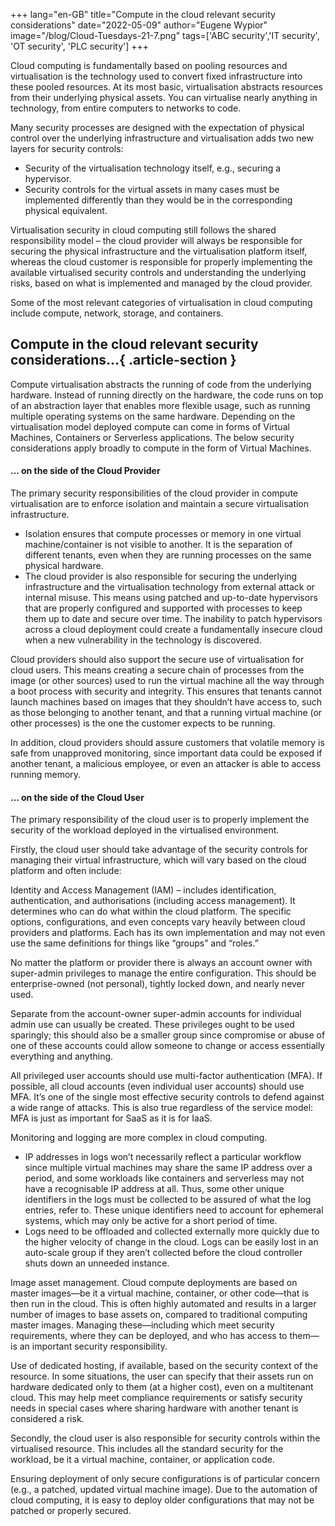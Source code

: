 +++
lang="en-GB"
title="Compute in the cloud relevant security considerations"
date="2022-05-09"
author="Eugene Wypior"
image="/blog/Cloud-Tuesdays-21-7.png"
tags=['ABC security','IT security', 'OT security', 'PLC security']
+++

Cloud computing is fundamentally based on pooling resources and virtualisation is the technology used to convert fixed infrastructure into these pooled resources. At its most basic, virtualisation abstracts resources from their underlying physical assets. You can virtualise nearly anything in technology, from entire computers to networks to code.

Many security processes are designed with the expectation of physical control over the underlying infrastructure and virtualisation adds two new layers for security controls:

*   Security of the virtualisation technology itself, e.g., securing a hypervisor.
*   Security controls for the virtual assets in many cases must be implemented differently than they would be in the corresponding physical equivalent.

Virtualisation security in cloud computing still follows the shared responsibility model – the cloud provider will always be responsible for securing the physical infrastructure and the virtualisation platform itself, whereas the cloud customer is responsible for properly implementing the available virtualised security controls and understanding the underlying risks, based on what is implemented and managed by the cloud provider.

Some of the most relevant categories of virtualisation in cloud computing include compute, network, storage, and containers.

## **Compute in the cloud relevant security considerations…**{ .article-section }

Compute virtualisation abstracts the running of code from the underlying hardware. Instead of running directly on the hardware, the code runs on top of an abstraction layer that enables more flexible usage, such as running multiple operating systems on the same hardware. Depending on the virtualisation model deployed compute can come in forms of Virtual Machines, Containers or Serverless applications. The below security considerations apply broadly to compute in the form of Virtual Machines.

#### **… on the side of the Cloud Provider**

The primary security responsibilities of the cloud provider in compute virtualisation are to enforce isolation and maintain a secure virtualisation infrastructure.

*   Isolation ensures that compute processes or memory in one virtual machine/container is not visible to another. It is the separation of different tenants, even when they are running processes on the same physical hardware.
*   The cloud provider is also responsible for securing the underlying infrastructure and the virtualisation technology from external attack or internal misuse. This means using patched and up-to-date hypervisors that are properly configured and supported with processes to keep them up to date and secure over time. The inability to patch hypervisors across a cloud deployment could create a fundamentally insecure cloud when a new vulnerability in the technology is discovered.

Cloud providers should also support the secure use of virtualisation for cloud users. This means creating a secure chain of processes from the image (or other sources) used to run the virtual machine all the way through a boot process with security and integrity. This ensures that tenants cannot launch machines based on images that they shouldn’t have access to, such as those belonging to another tenant, and that a running virtual machine (or other processes) is the one the customer expects to be running.

In addition, cloud providers should assure customers that volatile memory is safe from unapproved monitoring, since important data could be exposed if another tenant, a malicious employee, or even an attacker is able to access running memory.

#### **… on the side of the Cloud User** 

The primary responsibility of the cloud user is to properly implement the security of the workload deployed in the virtualised environment. 

Firstly, the cloud user should take advantage of the security controls for managing their virtual infrastructure, which will vary based on the cloud platform and often include:

Identity and Access Management (IAM) – includes identification, authentication, and authorisations (including access management). It determines who can do what within the cloud platform. The specific options, configurations, and even concepts vary heavily between cloud providers and platforms. Each has its own implementation and may not even use the same definitions for things like “groups” and “roles.”

No matter the platform or provider there is always an account owner with super-admin privileges to manage the entire configuration. This should be enterprise-owned (not personal), tightly locked down, and nearly never used.

Separate from the account-owner super-admin accounts for individual admin use can usually be created. These privileges ought to be used sparingly; this should also be a smaller group since compromise or abuse of one of these accounts could allow someone to change or access essentially everything and anything. 

All privileged user accounts should use multi-factor authentication (MFA). If possible, all cloud accounts (even individual user accounts) should use MFA. It’s one of the single most effective security controls to defend against a wide range of attacks. This is also true regardless of the service model: MFA is just as important for SaaS as it is for IaaS.

Monitoring and logging are more complex in cloud computing.

*   IP addresses in logs won’t necessarily reflect a particular workflow since multiple virtual machines may share the same IP address over a period, and some workloads like containers and serverless may not have a recognisable IP address at all. Thus, some other unique identifiers in the logs must be collected to be assured of what the log entries, refer to. These unique identifiers need to account for ephemeral systems, which may only be active for a short period of time.
*   Logs need to be offloaded and collected externally more quickly due to the higher velocity of change in the cloud. Logs can be easily lost in an auto-scale group if they aren’t collected before the cloud controller shuts down an unneeded instance.

Image asset management. Cloud compute deployments are based on master images—be it a virtual machine, container, or other code—that is then run in the cloud. This is often highly automated and results in a larger number of images to base assets on, compared to traditional computing master images. Managing these—including which meet security requirements, where they can be deployed, and who has access to them—is an important security responsibility.

Use of dedicated hosting, if available, based on the security context of the resource. In some situations, the user can specify that their assets run on hardware dedicated only to them (at a higher cost), even on a multitenant cloud. This may help meet compliance requirements or satisfy security needs in special cases where sharing hardware with another tenant is considered a risk.

Secondly, the cloud user is also responsible for security controls within the virtualised resource. This includes all the standard security for the workload, be it a virtual machine, container, or application code.

Ensuring deployment of only secure configurations is of particular concern (e.g., a patched, updated virtual machine image). Due to the automation of cloud computing, it is easy to deploy older configurations that may not be patched or properly secured.